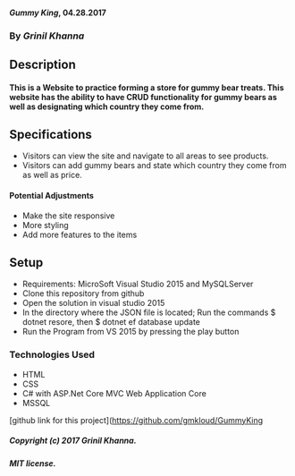 #### _Gummy King_, 04.28.2017

### By _Grinil Khanna_

## Description

#### This is a Website to practice forming a store for gummy bear treats. This website has the ability to have CRUD functionality for gummy bears as well as designating which country they come from.

## Specifications

* Visitors can view the site and navigate to all areas to see products. 
* Visitors can add gummy bears and state which country they come from as well as price.

#### Potential Adjustments

* Make the site responsive
* More styling
* Add more features to the items

## Setup
* Requirements: MicroSoft Visual Studio 2015 and MySQLServer
* Clone this repository from github
* Open the solution in visual studio 2015
* In the directory where the JSON file is located; Run the commands $ dotnet resore, then $ dotnet ef database update
* Run the Program from VS 2015 by pressing the play button

### Technologies Used

* HTML
* CSS
* C# with ASP.Net Core MVC Web Application Core
* MSSQL

[github link for this project](https://github.com/gmkloud/GummyKing

##### Copyright (c) 2017 Grinil Khanna.

##### MIT license.
